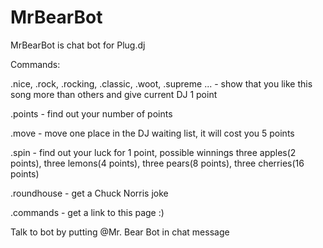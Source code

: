 # MrBearBot

MrBearBot is chat bot for Plug.dj

Commands:

.nice, .rock, .rocking, .classic, .woot, .supreme ... - show that you like this song more than others and give current DJ 1 point 

.points - find out your number of points

.move - move one place in the DJ waiting list, it will cost you 5 points

.spin - find out your luck for 1 point, possible winnings three apples(2 points), three lemons(4 points), three pears(8 points), three cherries(16 points)

.roundhouse - get a Chuck Norris joke 

.commands - get a link to this page :)

Talk to bot by putting @Mr. Bear Bot in chat message
